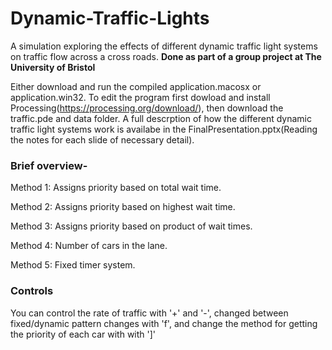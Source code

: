 # Dynamic-Traffic-Lights
A simulation exploring the effects of different dynamic traffic light systems on traffic flow across a cross roads. 
**Done as part of a group project at The University of Bristol**

Either download and run the compiled application.macosx or application.win32. 
To edit the program first dowload and install Processing(https://processing.org/download/), then download the traffic.pde and data folder.
A full descrption of how the different dynamic traffic light systems work is availabe in the FinalPresentation.pptx(Reading the notes for each slide of necessary detail).

### Brief overview- 

Method 1:
	Assigns priority based on total wait time.

Method 2:
	Assigns priority based on highest wait time.

Method 3:
	Assigns priority based on product of wait times.

Method 4:
	Number of cars in the lane.

Method 5:
	Fixed timer system.

### Controls
You can control the rate of traffic with '+' and '-', changed between fixed/dynamic pattern changes with 'f', and change the method for getting the priority of each car with with ']'
